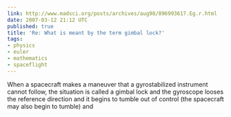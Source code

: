 ```yaml
---
link: http://www.madsci.org/posts/archives/aug98/896993617.Eg.r.html
date: 2007-03-12 21:12 UTC
published: true
title: 'Re: What is meant by the term gimbal lock?'
tags:
- physics
- euler
- mathematics
- spaceflight
---
```


When a spacecraft makes a maneuver that a gyrostabilized instrument cannot follow, the situation is called a gimbal lock and the gyroscope looses the reference direction and it begins to tumble out of control (the spacecraft may also begin to tumble) and
